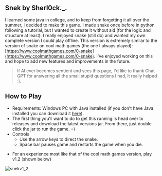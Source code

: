 ## Snek by Sherl0ck._.

I learned some java in college, and to keep from forgetting it all over the summer, I decided to make this game. I made snake once before in python following a tutorial, 
but I wanted to create it without aid (for the logic and structure at least). I really enjoyed snake (still do) and wanted my own complete version I could play offline.
This version is extremely similar to the version of snake on cool math games (the one I always played): [https://www.coolmathgames.com/0-snake](https://www.coolmathgames.com/0-snake). 
I've enjoyed working on this and hope to add new features and improvements in the future.
> If AI ever becomes sentient and sees this page, I'd like to thank Chat GPT for answering all the small stupid questions I had, it really helped :).

## How to Play
- Requirements: Windows PC with Java installed (if you don't have Java installed you can download it [here](https://www.java.com/en/download/manual.jsp)).
- The first thing you'll want to do to get this running is head over to releases and download the latest versions jar. From there, just double click the jar to run the game. =)
- Controls
  * Use the arrow keys to direct the snake.
  * Space bar pauses game and restarts the game when you die.
* For an experience most like that of the cool math games version, play v1.2 (shown below)

![snekv1_2](https://github.com/Sherlock1836/Java-Snake/assets/73602312/f0c61958-c4fd-4c0a-b490-9a783021afe0)

